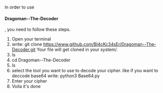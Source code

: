 In order to use <h4>Dragoman--The-Decoder</h4>, you need to follow these steps.

1. Open your terminal
2. write: git clone https://www.github.com/Bl4cKc34sEr/Dragoman--The-Decoder.git
Your file will get cloned in your system/.
3. ls
4. cd Dragoman--The-Decoder
5. ls
6. select the tool you want to use to decode your cipher. like if you want to deccode base64 write: python3 Base64.py
7. Enter your cipher
8. Voila it's done
